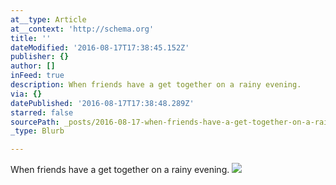 ```yaml
---
at__type: Article
at__context: 'http://schema.org'
title: ''
dateModified: '2016-08-17T17:38:45.152Z'
publisher: {}
author: []
inFeed: true
description: When friends have a get together on a rainy evening.
via: {}
datePublished: '2016-08-17T17:38:48.289Z'
starred: false
sourcePath: _posts/2016-08-17-when-friends-have-a-get-together-on-a-rainy-evening.md
_type: Blurb

---
```

When friends have a get together on a rainy evening.
![](https://the-grid-user-content.s3-us-west-2.amazonaws.com/ef3d14ea-e1e2-4ee6-81c3-0215ee173fb8.jpg)